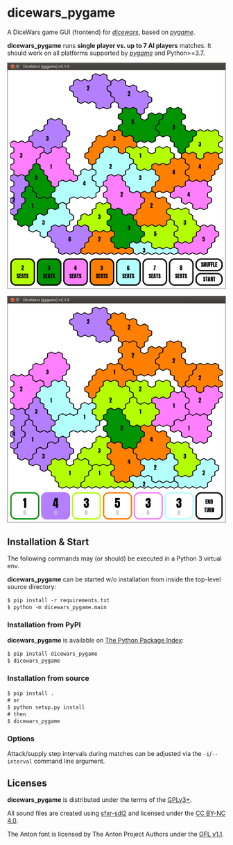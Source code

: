 # dicewars_pygame #

A DiceWars game GUI (frontend) for
[*dicewars*](https://github.com/scotty007/dicewars),
based on [*pygame*](https://www.pygame.org).

**dicewars_pygame** runs **single player vs. up to 7 AI players** matches.
It should work on all platforms supported by
[*pygame*](https://www.pygame.org/wiki/GettingStarted)
and Python>=3.7.

![start screen](screenshot_01.png 'Start screen')

![match screen](screenshot_02.png 'Match screen')

## Installation & Start ##

The following commands may (or should) be executed in a Python 3 virtual env.

**dicewars_pygame** can be started w/o installation from inside the
top-level source directory:

    $ pip install -r requirements.txt
    $ python -m dicewars_pygame.main

### Installation from PyPI ###

**dicewars_pygame** is available on
[The Python Package Index](https://pypi.org/project/dicewars_pygame/):

    $ pip install dicewars_pygame
    $ dicewars_pygame

### Installation from source ###

    $ pip install .
    # or
    $ python setup.py install
    # then
    $ dicewars_pygame

### Options ###

Attack/supply step intervals during matches can be adjusted via the
``-i``/``--interval`` command line argument.

## Licenses ##

**dicewars_pygame** is distributed under the terms of the
[GPLv3+](https://www.gnu.org/licenses/gpl-3.0).

All sound files are created using
[sfxr-sdl2](https://github.com/tjohnman/sfxr-sdl2)
and licensed under the
[CC BY-NC 4.0](https://creativecommons.org/licenses/by-nc/4.0/).

The Anton font is licensed by The Anton Project Authors under the
[OFL v1.1](http://scripts.sil.org/OFL).

